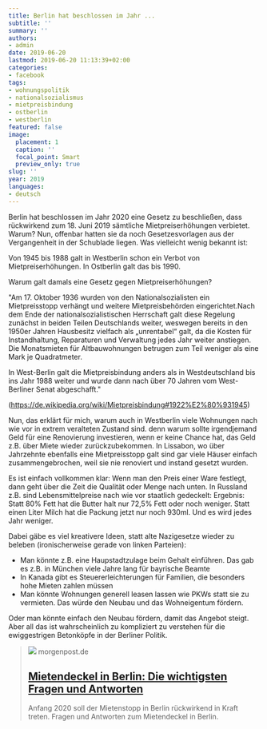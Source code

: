 ```yaml
---
title: Berlin hat beschlossen im Jahr ...
subtitle: ''
summary: ''
authors:
- admin
date: 2019-06-20
lastmod: 2019-06-20 11:13:39+02:00
categories:
- facebook
tags:
- wohnungspolitik
- nationalsozialismus
- mietpreisbindung
- ostberlin
- westberlin
featured: false
image:
  placement: 1
  caption: ''
  focal_point: Smart
  preview_only: true
slug: ''
year: 2019
languages:
- deutsch
---
```


Berlin hat beschlossen im Jahr 2020 eine Gesetz zu beschließen, dass rückwirkend zum 18. Juni 2019 sämtliche Mietpreiserhöhungen verbietet. Warum? Nun, offenbar hatten sie da noch Gesetzesvorlagen aus der Vergangenheit in der Schublade liegen. Was vielleicht wenig bekannt ist:

Von 1945 bis 1988 galt in Westberlin schon ein Verbot von Mietpreiserhöhungen. In Ostberlin galt das bis 1990.  

Warum galt damals eine Gesetz gegen Mietpreiserhöhungen? 

"Am 17. Oktober 1936 wurden von den Nationalsozialisten ein
Mietpreisstopp verhängt und weitere Mietpreisbehörden eingerichtet.Nach dem Ende der nationalsozialistischen Herrschaft galt diese Regelung zunächst in beiden Teilen Deutschlands weiter, weswegen bereits in den 1950er Jahren Hausbesitz vielfach als „unrentabel“ galt, da die Kosten für Instandhaltung, Reparaturen und Verwaltung jedes Jahr weiter anstiegen. Die Monatsmieten für Altbauwohnungen
betrugen zum Teil weniger als eine Mark je Quadratmeter. 

In West-Berlin galt die Mietpreisbindung anders als in Westdeutschland bis ins Jahr 1988 weiter und wurde dann nach über 70 Jahren vom West-Berliner Senat abgeschafft."

(https://de.wikipedia.org/wiki/Mietpreisbindung#1922%E2%80%931945)

Nun, das erklärt für mich, warum auch in Westberlin viele Wohnungen nach wie vor in extrem veralteten Zustand sind. denn warum sollte irgendjemand Geld für eine Renovierung investieren, wenn er keine Chance hat, das Geld z.B. über Miete wieder zurückzubekommen. In Lissabon, wo über Jahrzehnte ebenfalls eine Mietpreisstopp galt sind gar viele Häuser einfach zusammengebrochen, weil sie nie renoviert und instand gesetzt wurden. 

Es ist einfach vollkommen klar: Wenn man den Preis einer Ware festlegt, dann geht über die Zeit die Qualität oder Menge nach unten. In Russland z.B. sind Lebensmittelpreise nach wie vor staatlich gedeckelt: Ergebnis: Statt 80% Fett hat die Butter halt nur 72,5% Fett oder noch weniger. Statt einen Liter Milch hat die Packung jetzt nur noch 930ml. Und es wird jedes Jahr weniger.

Dabei gäbe es viel kreativere Ideen, statt alte Nazigesetze wieder zu beleben (ironischerweise gerade von linken Parteien): 
- Man könnte z.B. eine Haupstadtzulage beim Gehalt einführen. Das gab es z.B. in München viele Jahre lang für bayrische Beamte
- In Kanada gibt es Steuererleichterungen für Familien, die besonders hohe Mieten zahlen müssen
- Man könnte Wohnungen generell leasen lassen wie PKWs statt sie zu vermieten. Das würde den Neubau und das Wohneigentum fördern. 

Oder man könnte einfach den Neubau fördern, damit das Angebot steigt. Aber all das ist wahrscheinlich zu kompliziert zu verstehen für die ewiggestrigen Betonköpfe in der Berliner Politik.
> [![](https://img.sparknews.funkemedien.de/226212111/226212111_1566287854_v4_3_800.jpeg)](https://www.morgenpost.de/berlin/article226230165/Mietendeckel-in-Berlin-Fragen-und-Antworten-Was-Sie-jetzt-wissen-muessen.html)
> morgenpost.de
> ## [Mietendeckel in Berlin: Die wichtigsten Fragen und Antworten ](https://www.morgenpost.de/berlin/article226230165/Mietendeckel-in-Berlin-Fragen-und-Antworten-Was-Sie-jetzt-wissen-muessen.html)
>
>Anfang 2020 soll der Mietenstopp in Berlin rückwirkend in Kraft treten. Fragen und Antworten zum Mietendeckel in Berlin.